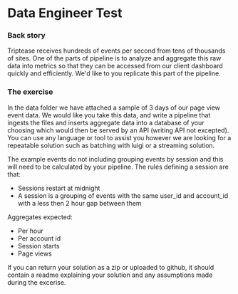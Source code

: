 # Data Engineer Test
### Back story
Triptease receives hundreds of events per second from tens of thousands of sites. One of the parts of pipeline is to analyze and aggregate this raw data into metrics so that they can be accessed from our client dashboard quickly and efficiently. We'd like to you replicate this part of the pipeline.

### The exercise
In the data folder we have attached a sample of 3 days of our page view event data. We would like you take this data, and write a pipeline that ingests the files and inserts aggregate data into a database of your choosing which would then be served by an API (writing API not excepted). You can use any language or tool to assist you however we are looking for a repeatable solution such as batching with luigi or a streaming solution.

The example events do not including grouping events by session and this will need to be calculated by your pipeline. The rules defining a session are that:

* Sessions restart at midnight
* A session is a grouping of events with the same user\_id and account\_id with a less then 2 hour gap between them


Aggregates expected:

* Per hour
* Per account id
* Session starts
* Page views

If you can return your solution as a zip or uploaded to github, it should contain a readme explaining your solution and any assumptions made during the excerise.

